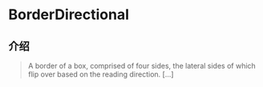 # BorderDirectional

## 介绍

> A border of a box, comprised of four sides, the lateral sides of which flip over based on the reading direction. [...]
